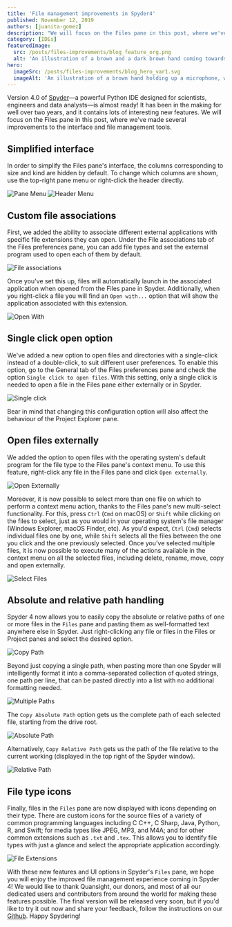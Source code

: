 ```yaml
---
title: 'File management improvements in Spyder4'
published: November 12, 2019
authors: [juanita-gomez]
description: "We will focus on the Files pane in this post, where we've made several improvements to the interface and file management tools."
category: [IDEs]
featuredImage:
  src: /posts/files-improvements/blog_feature_org.png
  alt: 'An illustration of a brown and a dark brown hand coming towards each other to pass a business card with the logo of Quansight Labs.'
hero:
  imageSrc: /posts/files-improvements/blog_hero_var1.svg
  imageAlt: 'An illustration of a brown hand holding up a microphone, with some graphical elements highlighting the top of the microphone.'
---
```


Version 4.0 of [Spyder](https://www.spyder-ide.org/)—a powerful Python IDE designed for scientists, engineers and data analysts—is almost ready! It has been in the making for well over two years, and it contains lots of interesting new features. We will focus on the Files pane in this post, where we've made several improvements to the interface and file management tools. 

## Simplified interface

In order to simplify the Files pane's interface, the columns corresponding to size and kind are hidden by default. To change which columns are shown, use the top-right pane menu or right-click the header directly.

![Pane Menu](/posts/files-improvements/pane-menu.png)
![Header Menu](/posts/files-improvements/header-menu.png)

## Custom file associations

First, we added the ability to associate different external applications with specific file extensions they can open. Under the File associations tab of the Files preferences pane, you can add file types and set the external program used to open each of them by default.

![File associations](/posts/files-improvements/file-associations.png)

Once you've set this up, files will automatically launch in the associated application when opened from the Files pane in Spyder. Additionally, when you right-click a file you will find an `Open with...` option that will show the application associated with this extension.

![Open With](/posts/files-improvements/open-with.png)

## Single click open option

We've added a new option to open files and directories with a single-click instead of a double-click, to suit different user preferences. To enable this option, go to the General tab of the Files preferences pane and check the option `Single click to open files`. With this setting, only a single click is needed to open a file in the Files pane either externally or in Spyder.

![Single click](/posts/files-improvements/single-click.png)

Bear in mind that changing this configuration option will also affect the behaviour of the Project Explorer pane.

## Open files externally

We added the option to open files with the operating system's default program for the file type to the Files pane's context menu. To use this feature, right-click any file in the Files pane and click `Open externally`.

![Open Externally](/posts/files-improvements/open-externally.png)

Moreover, it is now possible to select more than one file on which to perform a context menu action, thanks to the Files pane's new multi-select functionality. For this, press `Ctrl` (`Cmd` on macOS) or `Shift` while clicking on the files to select, just as you would in your operating system's file manager (Windows Explorer, macOS Finder, etc). As you'd expect, `Ctrl` (`Cmd`) selects individual files one by one, while `Shift` selects all the files between the one you click and the one previously selected.
Once you've selected multiple files, it is now possible to execute many of the actions available in the context menu on all the selected files, including delete, rename, move, copy and open externally.


![Select Files](/posts/files-improvements/select-files.png)

## Absolute and relative path handling

Spyder 4 now allows you to easily copy the absolute or relative paths of one or more files in the `Files` pane and pasting them as well-formatted text anywhere else in Spyder. Just right-clicking any file or files in the Files or Project panes and select the desired option.

![Copy Path](/posts/files-improvements/copy-path.png)

Beyond just copying a single path, when pasting more than one Spyder will intelligently format it into a comma-separated collection of quoted strings, one path per line, that can be pasted directly into a list with no additional formatting needed.

![Multiple Paths](/posts/files-improvements/multiple-paths.png)

The `Copy Absolute Path` option gets us the complete path of each selected file, starting from the drive root.

![Absolute Path](/posts/files-improvements/absolute-path.png)

Alternatively, `Copy Relative Path` gets us the path of the file relative to the current working (displayed in the top right of the Spyder window).

![Relative Path](/posts/files-improvements/relative-path.png)

## File type icons

Finally, files in the `Files` pane are now displayed with icons depending on their type. There are custom icons for the source files of a variety of common programming languages including C C++, C Sharp, Java, Python, R, and Swift; for media types like JPEG, MP3, and M4A; and for other common extensions such as `.txt` and `.tex`. This allows you to identify file types with just a glance and select the appropriate application accordingly.

![File Extensions](/posts/files-improvements/file-extensions.png)

With these new features and UI options in Spyder's `Files` pane, we hope you will enjoy the improved file management experience coming in Spyder 4! We would like to thank Quansight, our donors, and most of all our dedicated users and contributors from around the world for making these features possible. The final version will be released very soon, but if you'd like to try it out now and share your feedback, follow the instructions on our [Github](https://github.com/spyder-ide/spyder/releases). Happy Spydering!

